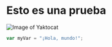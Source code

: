 # Esto es una prueba

![Image of Yaktocat](https://octodex.github.com/images/yaktocat.png)

``` javascript
var myVar = "¡Hola, mundo!";
```
